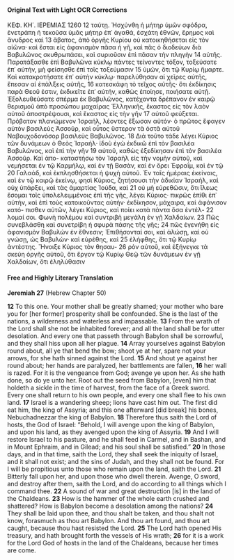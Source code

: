 #### Original Text with Light OCR Corrections

ΚΕΦ. ΚΗ΄. ΙΕΡΕΜΙΑΣ 1260
12 ταύτῃ. Ἠσχύνθη ἡ μήτηρ ὑμῶν σφόδρα, ἐνετράπη ἡ τεκοῦσα
    ὑμᾶς μήτηρ ἐπ᾿ ἀγαθά, ἐσχάτη ἐθνῶν, ἔρημος καὶ ἄνυδρος καὶ
13 ἄβατος, ἀπὸ ὀργῆς Κυρίου οὐ κατοικηθήσεται εἰς τὸν αἰῶνα·
    καὶ ἔσται εἰς ἀφανισμὸν πᾶσα ἡ γῆ, καὶ πᾶς ὁ διοδεύων διὰ
    Βαβυλῶνος σκυθρωπάσει, καὶ συριοῦσιν ἐπὶ πᾶσαν τὴν πληγὴν
14 αὐτῆς. Παρατάξασθε ἐπὶ Βαβυλῶνα κύκλῳ πάντες τείνοντες
    τόξον, τοξεύσατε ἐπ᾿ αὐτήν, μὴ φείσησθε ἐπὶ τοῖς τοξεύμασιν
15 ὑμῶν, ὅτι τῷ Κυρίῳ ἥμαρτε. Καὶ κατακροτήσατε ἐπ᾿ αὐτὴν
    κύκλῳ· παρελύθησαν αἱ χεῖρες αὐτῆς, ἔπεσαν αἱ ἐπάλξεις αὐτῆς,
16 κατεσκάφη τὸ τεῖχος αὐτῆς· ὅτι ἐκδίκησις παρὰ Θεοῦ
    ἐστιν, ἐκδικεῖτε ἐπ᾿ αὐτήν, καθὼς ἐποίησε, ποιήσατε αὐτῇ.
    Ἐξολευθεύσατε σπέρμα ἐκ Βαβυλῶνος, κατέχοντα δρέπανον ἐν
    καιρῷ θερισμοῦ ἀπὸ προσώπου μαχαίρας Ἑλληνικῆς, ἕκαστος
    εἰς τὸν λαὸν αὐτοῦ ἀποστρέψουσι, καὶ ἕκαστος εἰς τὴν γῆν
17 αὐτοῦ φεύξεται. Πρόβατον πλανώμενον Ἰσραήλ, λέοντες ἔξωσαν
    αὐτόν· ὁ πρῶτος ἔφαγεν αὐτὸν βασιλεὺς Ἀσσοῦρ, καὶ οὗτος
    ὕστερον τὰ ὀστᾶ αὐτοῦ Ναβουχοδονόσορ βασιλεὺς Βαβυλῶνος.
18 Διὰ τοῦτο τάδε λέγει Κύριος τῶν δυνάμεων ὁ Θεὸς Ἰσραήλ·
    ἰδοὺ ἐγὼ ἐκδικῶ ἐπὶ τὸν βασιλέα Βαβυλῶνος, καὶ ἐπὶ τὴν γῆν
19 αὐτοῦ, καθὼς ἐξεδίκησαν ἐπὶ τὸν βασιλέα Ἀσσοῦρ. Καὶ ἀπο-
    καταστήσω τὸν Ἰσραὴλ εἰς τὴν νομὴν αὐτοῦ, καὶ νεμήσεται ἐν
    τῷ Καρμήλῳ, καὶ ἐν τῇ Βασὰν, καὶ ἐν ὄρει Ἐφραΐμ, καὶ ἐν τῷ
20 Γαλαάδ, καὶ ἐκπλησθήσεται ἡ ψυχὴ αὐτοῦ. Ἐν ταῖς ἡμέραις
    ἐκείναις, καὶ ἐν τῷ καιρῷ ἐκείνῳ, φησὶ Κύριος, ζητήσουσι τὴν
    ἀδικίαν Ἰσραήλ, καὶ οὐχ ὑπάρξει, καὶ τὰς ἁμαρτίας Ἰούδα, καὶ
21 οὐ μὴ εὑρεθῶσιν, ὅτι ἵλεως ἔσομαι τοῖς ὑπολελειμμένοις ἐπὶ τῆς
    γῆς, λέγει Κύριος· πικρῶς ἐπίθι ἐπ᾿ αὐτήν, καὶ ἐπὶ τοὺς
    κατοικοῦντας αὐτήν· ἐκδίκησον, μάχαιρα, καὶ ἀφάνισον κατό-
    πισθεν αὐτῶν, λέγει Κύριος, καὶ ποίει κατὰ πάντα ὅσα ἐντέλ-
22 λομαί σοι. Φωνὴ πολέμου καὶ συντριβὴ μεγάλη ἐν γῇ Χαλδαίων.
23 Πῶς συνεβλάσθη καὶ συνετρίβη ἡ σφυρὰ πάσης τῆς γῆς;
24 πῶς ἐγενήθη εἰς ἀφανισμὸν Βαβυλὼν ἐν ἔθνεσιν; Ἐπιθήσονταί
    σοι, καὶ ἁλώσῃ, καὶ οὐ γνώσῃ, ὡς Βαβυλών· καὶ εὑρέθης, καὶ
25 ἐλήφθης, ὅτι τῷ Κυρίῳ ἀντέστης. Ἤνοιξε Κύριος τὸν θησαυ-
26 ρὸν αὐτοῦ, καὶ ἐξήνεγκε τὰ σκεύη ὀργῆς αὐτοῦ, ὅτι ἔργον τῷ
    Κυρίῳ Θεῷ τῶν δυνάμεων ἐν γῇ Χαλδαίων, ὅτι ἐληλύθασιν

#### Free and Highly Literary Translation

**Jeremiah 27**
(Hebrew Chapter 50)

**12** To this one. Your mother shall be greatly shamed; your mother who bare you for [her former] prosperity shall be confounded. She is the last of the nations, a wilderness and waterless and impassable.
**13** From the wrath of the Lord shall she not be inhabited forever; and all the land shall be for utter desolation. And every one that passeth through Babylon shall be sorrowful, and they shall hiss upon all her plague.
**14** Array yourselves against Babylon round about, all ye that bend the bow; shoot ye at her, spare not your arrows, for she hath sinned against the Lord.
**15** And shout ye against her round about; her hands are paralyzed, her battlements are fallen,
**16** her wall is razed. For it is the vengeance from God; avenge ye upon her. As she hath done, so do ye unto her. Root out the seed from Babylon, [even] him that holdeth a sickle in the time of harvest, from the face of a Greek sword. Every one shall return to his own people, and every one shall flee to his own land.
**17** Israel is a wandering sheep; lions have cast him out. The first did eat him, the king of Assyria; and this one afterward [did break] his bones, Nebuchadnezzar the king of Babylon.
**18** Therefore thus saith the Lord of hosts, the God of Israel: “Behold, I will avenge upon the king of Babylon, and upon his land, as they avenged upon the king of Assyria.
**19** And I will restore Israel to his pasture, and he shall feed in Carmel, and in Bashan, and in Mount Ephraim, and in Gilead; and his soul shall be satisfied.”
**20** In those days, and in that time, saith the Lord, they shall seek the iniquity of Israel, and it shall not exist; and the sins of Judah, and they shall not be found. For I will be propitious unto those who remain upon the land, saith the Lord.
**21** Bitterly fall upon her, and upon those who dwell therein. Avenge, O sword, and destroy after them, saith the Lord, and do according to all things which I command thee.
**22** A sound of war and great destruction [is] in the land of the Chaldeans.
**23** How is the hammer of the whole earth crushed and shattered? How is Babylon become a desolation among the nations?
**24** They shall be laid upon thee, and thou shalt be taken, and thou shalt not know, forasmuch as thou art Babylon. And thou art found, and thou art caught, because thou hast resisted the Lord.
**25** The Lord hath opened His treasury, and hath brought forth the vessels of His wrath;
**26** for it is a work for the Lord God of hosts in the land of the Chaldeans, because her times are come.